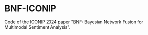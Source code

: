 # BNF-ICONIP
Code of the ICONIP 2024 paper "BNF: Bayesian Network Fusion for Multimodal Sentiment Analysis".
